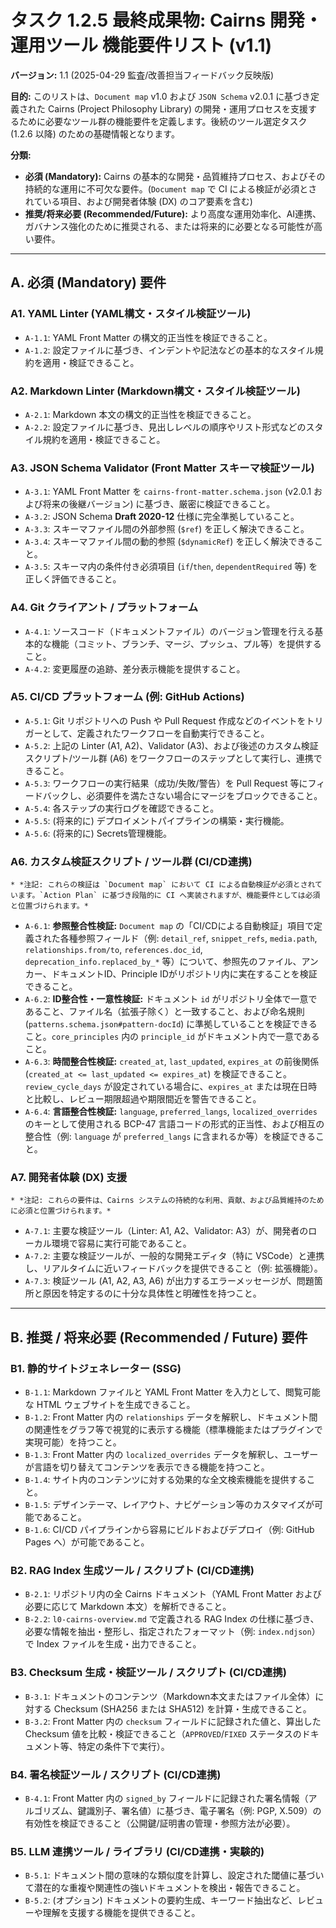 # タスク 1.2.5 最終成果物: Cairns 開発・運用ツール 機能要件リスト (v1.1)

**バージョン:** 1.1 (2025-04-29 監査/改善担当フィードバック反映版)

**目的:**
このリストは、`Document map` v1.0 および `JSON Schema` v2.0.1 に基づき定義された Cairns (Project Philosophy Library) の開発・運用プロセスを支援するために必要なツール群の機能要件を定義します。後続のツール選定タスク (1.2.6 以降) のための基礎情報となります。

**分類:**

* **必須 (Mandatory):** Cairns の基本的な開発・品質維持プロセス、およびその持続的な運用に不可欠な要件。(`Document map` で CI による検証が必須とされている項目、および開発者体験 (DX) のコア要素を含む)
* **推奨/将来必要 (Recommended/Future):** より高度な運用効率化、AI連携、ガバナンス強化のために推奨される、または将来的に必要となる可能性が高い要件。

---

## A. 必須 (Mandatory) 要件

### A1. YAML Linter (YAML構文・スタイル検証ツール)
* `A-1.1`: YAML Front Matter の構文的正当性を検証できること。
* `A-1.2`: 設定ファイルに基づき、インデントや記法などの基本的なスタイル規約を適用・検証できること。

### A2. Markdown Linter (Markdown構文・スタイル検証ツール)
* `A-2.1`: Markdown 本文の構文的正当性を検証できること。
* `A-2.2`: 設定ファイルに基づき、見出しレベルの順序やリスト形式などのスタイル規約を適用・検証できること。

### A3. JSON Schema Validator (Front Matter スキーマ検証ツール)
* `A-3.1`: YAML Front Matter を `cairns-front-matter.schema.json` (v2.0.1 および将来の後継バージョン) に基づき、厳密に検証できること。
* `A-3.2`: JSON Schema **Draft 2020-12** 仕様に完全準拠していること。
* `A-3.3`: スキーマファイル間の外部参照 (`$ref`) を正しく解決できること。
* `A-3.4`: スキーマファイル間の動的参照 (`$dynamicRef`) を正しく解決できること。
* `A-3.5`: スキーマ内の条件付き必須項目 (`if`/`then`, `dependentRequired` 等) を正しく評価できること。

### A4. Git クライアント / プラットフォーム
* `A-4.1`: ソースコード（ドキュメントファイル）のバージョン管理を行える基本的な機能（コミット、ブランチ、マージ、プッシュ、プル等）を提供すること。
* `A-4.2`: 変更履歴の追跡、差分表示機能を提供すること。

### A5. CI/CD プラットフォーム (例: GitHub Actions)
* `A-5.1`: Git リポジトリへの Push や Pull Request 作成などのイベントをトリガーとして、定義されたワークフローを自動実行できること。
* `A-5.2`: 上記の Linter (A1, A2)、Validator (A3)、および後述のカスタム検証スクリプト/ツール群 (A6) をワークフローのステップとして実行し、連携できること。
* `A-5.3`: ワークフローの実行結果（成功/失敗/警告）を Pull Request 等にフィードバックし、必須要件を満たさない場合にマージをブロックできること。
* `A-5.4`: 各ステップの実行ログを確認できること。
* `A-5.5`: (将来的に) デプロイメントパイプラインの構築・実行機能。
* `A-5.6`: (将来的に) Secrets管理機能。

### A6. カスタム検証スクリプト / ツール群 (CI/CD連携)
    * *注記: これらの検証は `Document map` において CI による自動検証が必須とされています。`Action Plan` に基づき段階的に CI へ実装されますが、機能要件としては必須と位置づけられます。*
* `A-6.1`: **参照整合性検証:** `Document map` の「CI/CDによる自動検証」項目で定義された各種参照フィールド（例: `detail_ref`, `snippet_refs`, `media.path`, `relationships.from/to`, `references.doc_id`, `deprecation_info.replaced_by_*` 等）について、参照先のファイル、アンカー、ドキュメントID、Principle IDがリポジトリ内に実在することを検証できること。
* `A-6.2`: **ID整合性・一意性検証:** ドキュメント `id` がリポジトリ全体で一意であること、ファイル名（拡張子除く）と一致すること、および命名規則 (`patterns.schema.json#pattern-docId`) に準拠していることを検証できること。`core_principles` 内の `principle_id` がドキュメント内で一意であること。
* `A-6.3`: **時間整合性検証:** `created_at`, `last_updated`, `expires_at` の前後関係 (`created_at <= last_updated <= expires_at`) を検証できること。`review_cycle_days` が設定されている場合に、`expires_at` または現在日時と比較し、レビュー期限超過や期限間近を警告できること。
* `A-6.4`: **言語整合性検証:** `language`, `preferred_langs`, `localized_overrides` のキーとして使用される BCP-47 言語コードの形式的正当性、および相互の整合性（例: `language` が `preferred_langs` に含まれるか等）を検証できること。

### A7. 開発者体験 (DX) 支援
    * *注記: これらの要件は、Cairns システムの持続的な利用、貢献、および品質維持のために必須と位置づけられます。*
* `A-7.1`: 主要な検証ツール（Linter: A1, A2、Validator: A3）が、開発者のローカル環境で容易に実行可能であること。
* `A-7.2`: 主要な検証ツールが、一般的な開発エディタ（特に VSCode）と連携し、リアルタイムに近いフィードバックを提供できること（例: 拡張機能）。
* `A-7.3`: 検証ツール (A1, A2, A3, A6) が出力するエラーメッセージが、問題箇所と原因を特定するのに十分な具体性と明確性を持つこと。

---

## B. 推奨 / 将来必要 (Recommended / Future) 要件

### B1. 静的サイトジェネレーター (SSG)
* `B-1.1`: Markdown ファイルと YAML Front Matter を入力として、閲覧可能な HTML ウェブサイトを生成できること。
* `B-1.2`: Front Matter 内の `relationships` データを解釈し、ドキュメント間の関連性をグラフ等で視覚的に表示する機能（標準機能またはプラグインで実現可能）を持つこと。
* `B-1.3`: Front Matter 内の `localized_overrides` データを解釈し、ユーザーが言語を切り替えてコンテンツを表示できる機能を持つこと。
* `B-1.4`: サイト内のコンテンツに対する効果的な全文検索機能を提供すること。
* `B-1.5`: デザインテーマ、レイアウト、ナビゲーション等のカスタマイズが可能であること。
* `B-1.6`: CI/CD パイプラインから容易にビルドおよびデプロイ（例: GitHub Pages へ）が可能であること。

### B2. RAG Index 生成ツール / スクリプト (CI/CD連携)
* `B-2.1`: リポジトリ内の全 Cairns ドキュメント（YAML Front Matter および必要に応じて Markdown 本文）を解析できること。
* `B-2.2`: `l0-cairns-overview.md` で定義される RAG Index の仕様に基づき、必要な情報を抽出・整形し、指定されたフォーマット（例: `index.ndjson`）で Index ファイルを生成・出力できること。

### B3. Checksum 生成・検証ツール / スクリプト (CI/CD連携)
* `B-3.1`: ドキュメントのコンテンツ（Markdown本文またはファイル全体）に対する Checksum (SHA256 または SHA512) を計算・生成できること。
* `B-3.2`: Front Matter 内の `checksum` フィールドに記録された値と、算出した Checksum 値を比較・検証できること（`APPROVED`/`FIXED` ステータスのドキュメント等、特定の条件下で実行）。

### B4. 署名検証ツール / スクリプト (CI/CD連携)
* `B-4.1`: Front Matter 内の `signed_by` フィールドに記録された署名情報（アルゴリズム、鍵識別子、署名値）に基づき、電子署名（例: PGP, X.509）の有効性を検証できること（公開鍵/証明書の管理・参照方法が必要）。

### B5. LLM 連携ツール / ライブラリ (CI/CD連携・実験的)
* `B-5.1`: ドキュメント間の意味的な類似度を計算し、設定された閾値に基づいて潜在的な重複や関連性の強いドキュメントを検出・報告できること。
* `B-5.2`: (オプション) ドキュメントの要約生成、キーワード抽出など、レビューや理解を支援する機能を提供できること。